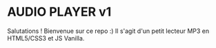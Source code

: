 
# AUDIO PLAYER v1
Salutations !
Bienvenue sur ce repo :)
Il s'agit d'un petit lecteur MP3 en HTML5/CSS3 et JS Vanilla.